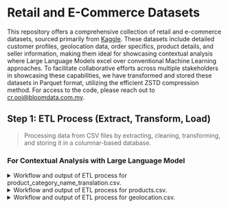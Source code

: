 # Retail and E-Commerce Datasets

This repository offers a comprehensive collection of retail and e-commerce datasets, sourced primarily from [Kaggle](https://www.kaggle.com/datasets/olistbr/brazilian-ecommerce). These datasets include detailed customer profiles, geolocation data, order specifics, product details, and seller information, making them ideal for showcasing contextual analysis where Large Language Models excel over conventional Machine Learning approaches. To facilitate collaborative efforts across multiple stakeholders in showcasing these capabilities, we have transformed and stored these datasets in Parquet format, utilizing the efficient ZSTD compression method. For access to the code, please reach out to cr.ooi@bloomdata.com.my.

## Step 1: ETL Process (Extract, Transform, Load)

> Processing data from CSV files by extracting, cleaning, transforming, and storing it in a columnar-based database.

### For Contextual Analysis with Large Language Model

<details>
<summary>
Workflow and output of ETL process for product_category_name_translation.csv.
</summary>

- Checking data type consistency, missing values, and duplicate values before processing.
  > - The `product_category_name_translation.csv` file has no missing values and duplicate values across all columns.
  > - Even though no missing values were found, there is a need to check further for data integrity.
  > - Below is the summary of data types, missing, and duplicate values before processing.
    
  ```sql
  +---+-------------------------------+-----------+----------------+------------------+
  |   | Column                        | Data Type | Missing Values | Duplicate Values |
  +---+-------------------------------+-----------+----------------+------------------+
  | 0 | product_category_name         | object    | 0              | 0                |
  | 1 | product_category_name_english | object    | 0              | 0                |
  +---+-------------------------------+-----------+----------------+------------------+
  ```

- Checking and converting columns to object data type to enable replacement of empty strings, null values, and 'nan' values with 'Unknown'.
  > - Column: `product_category_name` already in object data type.
  > - Column: `product_category_name_english` already in object data type.

- Checking and replacing empty strings, null values, and 'nan' values in each object column with 'Unknown'.
  > - No empty strings, null values, or 'nan' values found in column: `product_category_name`.
  > - No empty strings, null values, or 'nan' values found in column: `product_category_name_english`.

- Checking and normalizing text with diacritics and special characters in each object column.
  > - No text with diacritics and special characters found in column: `product_category_name`.
  > - No text with diacritics and special characters found in column: `product_category_name_english`.

- Since all columns are unique and clean, and they will be merged with the `products` DataFrame later, no additional data transformation is necessary.

- Below are the first 3 rows of the `llm_product_category_name_translation` table after processing and storing in the database.
  > - The complete table is available in `llm_product_category_name_translation.parquet`.

  ```sql
  +---+------------------------+-------------------------------+
  |   | product_category_name  | product_category_name_english |
  +---+------------------------+-------------------------------+
  | 0 | beleza_saude           | health_beauty                 |
  | 1 | informatica_acessorios | computers_accessories         |
  | 2 | automotivo             | auto                          |
  +---+------------------------+-------------------------------+
  ```
<br>
</details>

<details>
<summary>
Workflow and output of ETL process for products.csv.
</summary>

- Checking data type consistency, missing values, and duplicate values before processing.
  > - The `products.csv` file has some missing values and contains duplicate values in most of the columns.
  > - Below is the summary of data types, missing, and duplicate values before processing.

  ```sql
  +---+----------------------------+-----------+----------------+------------------+
  |   | Column                     | Data Type | Missing Values | Duplicate Values |
  +---+----------------------------+-----------+----------------+------------------+
  | 0 | product_id                 | object    | 0              | 0                |
  | 1 | product_category_name      | object    | 610            | 32877            |
  | 2 | product_name_lenght        | float64   | 610            | 32884            |
  | 3 | product_description_lenght | float64   | 610            | 29990            |
  | 4 | product_photos_qty         | float64   | 610            | 32931            |
  | 5 | product_weight_g           | float64   | 2              | 30746            |
  | 6 | product_length_cm          | float64   | 2              | 32851            |
  | 7 | product_height_cm          | float64   | 2              | 32848            |
  | 8 | product_width_cm           | float64   | 2              | 32855            |
  +---+----------------------------+-----------+----------------+------------------+
  ```

- Merge `products` DataFrame with `llm_product_category_name_translation` table to update product category names from Portugues to English.

- Checking data type consistency, missing values, and duplicate values after joining.
  > - The merged DataFrame shows an increase in missing and duplicate values, particularly in the `product_category_name_english` column.
  > - Below is the summary of data types, missing, and duplicate values after joining.

  ```sql
  +---+-------------------------------+-----------+----------------+------------------+
  |   | Column                        | Data Type | Missing Values | Duplicate Values |
  +---+-------------------------------+-----------+----------------+------------------+
  | 0 | product_id                    | object    | 0              | 0                |
  | 1 | product_category_name_english | object    | 623            | 32879            |
  | 2 | product_name_lenght           | float64   | 610            | 32884            |
  | 3 | product_description_lenght    | float64   | 610            | 29990            |
  | 4 | product_photos_qty            | float64   | 610            | 32931            |
  | 5 | product_weight_g              | float64   | 2              | 30746            |
  | 6 | product_length_cm             | float64   | 2              | 32851            |
  | 7 | product_height_cm             | float64   | 2              | 32848            |
  | 8 | product_width_cm              | float64   | 2              | 32855            |
  +---+-------------------------------+-----------+----------------+------------------+
  ```

- Checking and converting columns to object data type to enable replacement of empty strings, null values, and 'nan' values with 'Unknown'.
  > - Column: `product_id` already in object data type.
  > - Column: `product_category_name_english` already in object data type.
  > - Converted column: `product_name_lenght` from float64 to object data type.
  > - Converted column: `product_description_lenght` from float64 to object data type.
  > - Converted column: `product_photos_qty` from float64 to object data type.
  > - Converted column: `product_weight_g` from float64 to object data type.
  > - Converted column: `product_length_cm` from float64 to object data type.
  > - Converted column: `product_height_cm` from float64 to object data type.
  > - Converted column: `product_width_cm` from float64 to object data type.

- Checking data type consistency, missing values, and duplicate values after converting data types.
  > - The DataFrame now shows missing values only in the `product_category_name_english` column. Duplicate values remain the same.
  > - There is a need to check further for data integrity.
  > - Below is the summary of data types, missing, and duplicate values after converting data types.

  ```sql
  +---+-------------------------------+-----------+----------------+------------------+
  |   | Column                        | Data Type | Missing Values | Duplicate Values |
  +---+-------------------------------+-----------+----------------+------------------+
  | 0 | product_id                    | object    | 0              | 0                |
  | 1 | product_category_name_english | object    | 623            | 32879            |
  | 2 | product_name_lenght           | object    | 0              | 32884            |
  | 3 | product_description_lenght    | object    | 0              | 29990            |
  | 4 | product_photos_qty            | object    | 0              | 32931            |
  | 5 | product_weight_g              | object    | 0              | 30746            |
  | 6 | product_length_cm             | object    | 0              | 32851            |
  | 7 | product_height_cm             | object    | 0              | 32848            |
  | 8 | product_width_cm              | object    | 0              | 32855            |
  +---+-------------------------------+-----------+----------------+------------------+
  ```

- Checking and replacing empty strings, null values, and 'nan' values in each object column with 'Unknown'.
  > - No empty strings, null values, or 'nan' values found in column: `product_id`.
  > - Empty strings, null values, or 'nan' values found in column: `product_category_name_english`. Replaced with 'Unknown'.
  > - Empty strings, null values, or 'nan' values found in column: `product_name_lenght`. Replaced with 'Unknown'.
  > - Empty strings, null values, or 'nan' values found in column: `product_description_lenght`. Replaced with 'Unknown'.
  > - Empty strings, null values, or 'nan' values found in column: `product_photos_qty`. Replaced with 'Unknown'.
  > - Empty strings, null values, or 'nan' values found in column: `product_weight_g`. Replaced with 'Unknown'.
  > - Empty strings, null values, or 'nan' values found in column: `product_length_cm`. Replaced with 'Unknown'.
  > - Empty strings, null values, or 'nan' values found in column: `product_height_cm`. Replaced with 'Unknown'.
  > - Empty strings, null values, or 'nan' values found in column: `product_width_cm`. Replaced with 'Unknown'.

- Checking and normalizing text with diacritics and special characters in each object column.
  > - No text with diacritics and special characters found in column: `product_id`.
  > - No text with diacritics and special characters found in column: `product_category_name_english`.
  > - No text with diacritics and special characters found in column: `product_name_lenght`.
  > - No text with diacritics and special characters found in column: `product_description_lenght`.
  > - No text with diacritics and special characters found in column: `product_photos_qty`.
  > - No text with diacritics and special characters found in column: `product_weight_g`.
  > - No text with diacritics and special characters found in column: `product_length_cm`.
  > - No text with diacritics and special characters found in column: `product_height_cm`.
  > - No text with diacritics and special characters found in column: `product_width_cm`.

- Checking the validity of duplicate values
  > - First 3 duplicate entries in column: `product_category_name_english`:
  
  ```sql
  +---+-------------------------------+------------------+
  |   | product_category_name_english | duplicates_count |
  +---+-------------------------------+------------------+
  | 0 | baby                          | 918              |
  | 1 | musical_instruments           | 288              |
  | 2 | furniture_decor               | 2656             |
  +---+-------------------------------+------------------+
  ```

  > - First 3 duplicate entries in column: `product_name_lenght`:

  ```sql
  +---+---------------------+------------------+
  |   | product_name_lenght | duplicates_count |
  +---+---------------------+------------------+
  | 0 | 56.0                | 1674             |
  | 1 | 59.0                | 2024             |
  | 2 | 56.0                | 1674             |
  +---+---------------------+------------------+
  ```

  > - First 3 duplicate entries in column: `product_description_lenght`:

  ```sql
  +---+----------------------------+------------------+
  |   | product_description_lenght | duplicates_count |
  +---+----------------------------+------------------+
  | 0 | 206.0                      | 24               |
  | 1 | 509.0                      | 39               |
  | 2 | 402.0                      | 34               |
  +---+----------------------------+------------------+
  ```

  > - First 3 duplicate entries in column: `product_photos_qty`

  ```sql
  +---+--------------------+------------------+
  |   | product_photos_qty | duplicates_count |
  +---+--------------------+------------------+
  | 0 | 1.0                | 16488            |
  | 1 | 1.0                | 16488            |
  | 2 | 1.0                | 16488            |
  +---+--------------------+------------------+
  ```

  > - First 3 duplicate entries in column: `product_weight_g`

  ```sql
  +---+------------------+------------------+
  |   | product_weight_g | duplicates_count |
  +---+------------------+------------------+
  | 0 | 600.0            | 956              |
  | 1 | 200.0            | 2083             |
  | 2 | 400.0            | 1205             |
  +---+------------------+------------------+
  ```

  > - First 3 duplicate entries in column: `product_length_cm`

  ```sql
  +---+-------------------+------------------+
  |   | product_length_cm | duplicates_count |
  +---+-------------------+------------------+
  | 0 | 16.0              | 5519             |
  | 1 | 17.0              | 1309             |
  | 2 | 17.0              | 1309             |
  +---+-------------------+------------------+
  ```

  > - First 3 duplicate entries in column: `product_height_cm`

  ```sql
  +---+-------------------+------------------+
  |   | product_height_cm | duplicates_count |
  +---+-------------------+------------------+
  | 0 | 10.0              | 2547             |
  | 1 | 10.0              | 2547             |
  | 2 | 7.0               | 1234             |
  +---+-------------------+------------------+
  ```

  > - First 3 duplicate entries in column: `product_width_cm`

  ```sql
  +---+------------------+------------------+
  |   | product_width_cm | duplicates_count |
  +---+------------------+------------------+
  | 0 | 17.0             | 1117             |
  | 1 | 13.0             | 1132             |
  | 2 | 17.0             | 1117             |
  +---+------------------+------------------+
  ```

- Checking data type consistency, missing values, and duplicate values after data cleaning.
  > - The DataFrame now shows no missing values. Duplicate values remain the same.
  > - The duplicate values are acceptable since `product_id` is unique in this case.
  > - Below is the summary of data types, missing, and duplicate values after data cleaning.

  ```sql
  +---+-------------------------------+-----------+----------------+------------------+
  |   | Column                        | Data Type | Missing Values | Duplicate Values |
  +---+-------------------------------+-----------+----------------+------------------+
  | 0 | product_id                    | object    | 0              | 0                |
  | 1 | product_category_name_english | object    | 0              | 32879            |
  | 2 | product_name_lenght           | object    | 0              | 32884            |
  | 3 | product_description_lenght    | object    | 0              | 29990            |
  | 4 | product_photos_qty            | object    | 0              | 32931            |
  | 5 | product_weight_g              | object    | 0              | 30746            |
  | 6 | product_length_cm             | object    | 0              | 32851            |
  | 7 | product_height_cm             | object    | 0              | 32848            |
  | 8 | product_width_cm              | object    | 0              | 32855            |
  +---+-------------------------------+-----------+----------------+------------------+
  ```

- Below are the first 3 rows of the `llm_products` table after processing and storing in the database.
  > - The complete table is available in `llm_products.parquet`.

  ```sql
  +---+----------------------------------+-------------------------------+---------------------+----------------------------+--------------------+------------------+-------------------+-------------------+------------------+
  |   | product_id                       | product_category_name_english | product_name_lenght | product_description_lenght | product_photos_qty | product_weight_g | product_length_cm | product_height_cm | product_width_cm |
  +---+----------------------------------+-------------------------------+---------------------+----------------------------+--------------------+------------------+-------------------+-------------------+------------------+
  | 0 | 1e9e8ef04dbcff4541ed26657ea517e5 | perfumery                     | 40.0                | 287.0                      | 1.0                | 225.0            | 16.0              | 10.0              | 14.0             |
  | 1 | 3aa071139cb16b67ca9e5dea641aaa2f | art                           | 44.0                | 276.0                      | 1.0                | 1000.0           | 30.0              | 18.0              | 20.0             |
  | 2 | 96bd76ec8810374ed1b65e291975717f | sports_leisure                | 46.0                | 250.0                      | 1.0                | 154.0            | 18.0              | 9.0               | 15.0             |
  +---+----------------------------------+-------------------------------+---------------------+----------------------------+--------------------+------------------+-------------------+-------------------+------------------+
  ```
<br>
</details>

<details>
<summary>
Workflow and output of ETL process for geolocation.csv.
</summary>

- Checking data type consistency, missing values, and duplicate values before processing.
  > - The `geolocation.csv` file has no missing values but contains duplicate values in all columns.
  > - Below is the summary of data types, missing, and duplicate values before processing.

  ```sql
  +---+-----------------------------+-----------+----------------+------------------+
  |   | Column                      | Data Type | Missing Values | Duplicate Values |
  +---+-----------------------------+-----------+----------------+------------------+
  | 0 | geolocation_zip_code_prefix | int64     | 0              | 981148           |
  | 1 | geolocation_lat             | float64   | 0              | 282803           |
  | 2 | geolocation_lng             | float64   | 0              | 282550           |
  | 3 | geolocation_city            | object    | 0              | 992152           |
  | 4 | geolocation_state           | object    | 0              | 1000136          |
  +---+-----------------------------+-----------+----------------+------------------+
  ```

- Performed group by operation on `geolocation_zip_code_prefix`, `geolocation_city`, and `geolocation_state`, calculated the mean for `geolocation_lat` and `geolocation_lng`, and renamed these columns to `geolocation_lat_mean` and `geolocation_lng_mean` respectively.
  > - The current group by operation with mean calculation highlights inconsistencies in the `geolocation_city` column due to uncleaned data. Variations like `sao paulo` and `são paulo` indicate a need for further cleaning.
  > - Below is the first 10 rows of the grouped by DataFrame with mean calculation.

  ```sql
  +---+-----------------------------+----------------------+----------------------+------------------+-------------------+
  |   | geolocation_zip_code_prefix | geolocation_lat_mean | geolocation_lng_mean | geolocation_city | geolocation_state |
  +---+-----------------------------+----------------------+----------------------+------------------+-------------------+
  | 0 | 1001                        | -23.550214793274414  | -46.634018776332134  | sao paulo        | SP                |
  | 1 | 1001                        | -23.549997981678136  | -46.63406019929013   | são paulo        | SP                |
  | 2 | 1002                        | -23.548437764688757  | -46.63512916227373   | sao paulo        | SP                |
  | 3 | 1002                        | -23.54464133666111   | -46.63317979239999   | são paulo        | SP                |
  | 4 | 1003                        | -23.548988128760268  | -46.63578551623726   | sao paulo        | SP                |
  | 5 | 1003                        | -23.5490832616594    | -46.63486400979368   | são paulo        | SP                |
  | 6 | 1004                        | -23.5498127407841    | -46.63477259976395   | sao paulo        | SP                |
  | 7 | 1004                        | -23.54950697362805   | -46.634428168330544  | são paulo        | SP                |
  | 8 | 1005                        | -23.549419344825484  | -46.63687812524338   | sao paulo        | SP                |
  | 9 | 1005                        | -23.549880032391272  | -46.63506341016249   | são paulo        | SP                |
  +---+-----------------------------+----------------------+----------------------+------------------+-------------------+
  ```
  
- Checking data type consistency, missing values, and duplicate values after grouping by operation and mean calculation.
  > - The grouped by DataFrame with mean calculation, however, shows reduced duplicate values.
  > - Below is the summary of data types, missing, and duplicate values after grouping by operation and mean calculation.

  ```sql
  +---+-----------------------------+-----------+----------------+------------------+
  |   | Column                      | Data Type | Missing Values | Duplicate Values |
  +---+-----------------------------+-----------+----------------+------------------+
  | 0 | geolocation_zip_code_prefix | int64     | 0              | 8897             |
  | 1 | geolocation_lat_mean        | float64   | 0              | 61               |
  | 2 | geolocation_lng_mean        | float64   | 0              | 61               |
  | 3 | geolocation_city            | object    | 0              | 19901            |
  | 4 | geolocation_state           | object    | 0              | 27885            |
  +---+-----------------------------+-----------+----------------+------------------+
  ```
<br>
</details>
